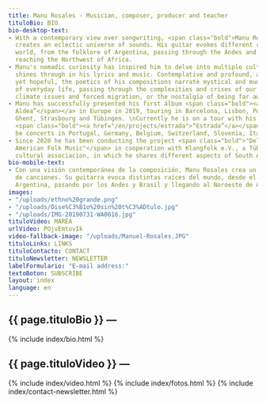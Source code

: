 ```yaml
---
title: Manu Rosales - Musician, composer, producer and teacher
tituloBio: BIO
bio-desktop-text:
- With a contemporary view over songwriting, <span class="bold">Manu Rosales</span>
  creates an eclectic universe of sounds. His guitar evokes different roots of the
  world, from the folklore of Argentina, passing through the Andes and Brazil and
  reaching the Northwest of Africa.
- Manu's nomadic curiosity has inspired him to delve into multiple cultures, which
  shines through in his lyrics and music. Contemplative and profound, and also nostalgic
  yet hopeful, the poetics of his compositions narrate mystical and mundane episodes
  of everyday life, passing through the complexities and crises of our time, like
  climate issues and forced migration, or the nostalgia of being far away from home.
- Manu has successfully presented his first álbum <span class="bold"><a href="/en/projects/cuerpo-aldea">“Cuerpo
  Aldea”</span></a> in Europe in 2019, touring in Barcelona, Lisbon, Porto, Brussels,
  Ghent, Strasbourg and Tübingen. \nCurrently he is on a tour with his second album
  <span class="bold"><a href="/en/projects/estrada">“Estrada”</a></span>. There will
  be concerts in Portugal, Germany, Belgium, Switzerland, Slovenia, Italy and France.
- Since 2020 he has been conducting the project <span class="bold">"Delving into South
  American Folk Music"</span> in cooperation with Klangfolk e.V., a Tübingen based
  cultural associacion, in which he shares different aspects of South American music.
bio-mobile-text:
- Con una visión contemporánea de la composición, Manu Rosales crea un universo ecléctico
  de canciones. Su guitarra evoca distintas raíces del mundo, desde el folklore de
  Argentina, pasando por los Andes y Brasil y llegando al Noroeste de África.
images:
- "/uploads/ethno%20grande.png"
- "/uploads/Dise%C3%B1o%20sin%20t%C3%ADtulo.jpg"
- "/uploads/IMG-20190731-WA0016.jpg"
tituloVideo: MAREA
urlVideo: POjvEmtovIk
video-fallback-image: "/uploads/Manuel-Rosales.JPG"
tituloLinks: LINKS
tituloContacto: CONTACT
tituloNewsletter: NEWSLETTER
labelFormulario: "E-mail address:"
textoBoton: SUBSCRIBE
layout: index
language: en
---
```


<section id="bio">
    <h2>
        {{ page.tituloBio }} —
    </h2>
    {% include index/bio.html %}
    <h2>
        {{ page.tituloVideo }} —
    </h2>
    {% include index/video.html %}
    {% include index/fotos.html %}
    <!---
    <h2>
        {{ page.tituloLinks }} —
    </h2>
    {% include index/links.html %}
    --->
    {% include index/contact-newsletter.html %}
</section>

